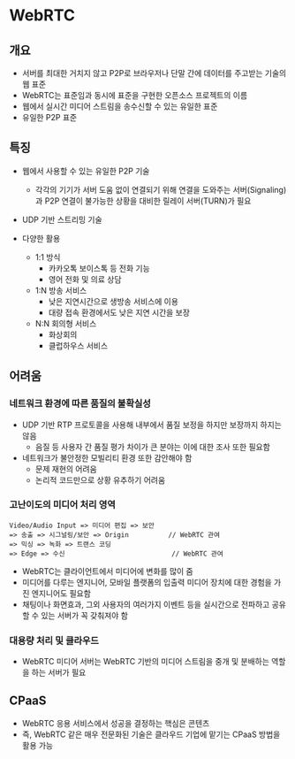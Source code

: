 # WebRTC

## 개요

- 서버를 최대한 거치지 않고 P2P로 브라우저나 단말 간에 데이터를 주고받는 기술의 웹 표준
- WebRTC는 표준임과 동시에 표준을 구현한 오픈소스 프로젝트의 이름
- 웹에서 실시간 미디어 스트림을 송수신할 수 있는 유일한 표준
- 유일한 P2P 표준



## 특징

- 웹에서 사용할 수 있는 유일한 P2P 기술
  - 각각의 기기가 서버 도움 없이 연결되기 위해 연결을 도와주는 서버(Signaling)과 P2P 연결이 불가능한 상황을 대비한 릴레이 서버(TURN)가 필요
- UDP 기반 스트리밍 기술

- 다양한 활용
  - 1:1 방식
    - 카카오톡 보이스톡 등 전화 기능
    - 영어 전화 및 의료 상담
  - 1:N 방송 서비스
    - 낮은 지연시간으로 생방송 서비스에 이용
    - 대량 접속 환경에서도 낮은 지연 시간을 보장
  - N:N 회의형 서비스
    - 화상회의
    - 클럽하우스 서비스



## 어려움

### 네트워크 환경에 따른 품질의 불확실성

- UDP 기반 RTP 프로토콜을 사용해 내부에서 품질 보정을 하지만 보장까지 하지는 않음
  - 음질 등 사용자 간 품질 평가 차이가 큰 분야는 이에 대한 조사 또한 필요함
- 네트워크가 불안정한 모빌리티 환경 또한 감안해야 함
  - 문제 재현의 어려움
  - 논리적 코드만으로 상황 유추하기 어려움



### 고난이도의 미디어 처리 영역

```
Video/Audio Input => 미디어 편집 => 보안
=> 송출 => 시그널링/보안 => Origin			// WebRTC 관여
=> 믹싱 => 녹화 => 트랜스 코딩
=> Edge => 수신							// WebRTC 관여
```

- WebRTC는 클라이언트에서 미디어에 변화를 많이 줌
- 미디어를 다루는 엔지니어, 모바일 플랫폼의 입출력 미디어 장치에 대한 경험을 가진 엔지니어도 필요함
- 채팅이나 화면효과, 그외 사용자의 여러가지 이벤트 등을 실시간으로 전파하고 공유할 수 있는 서버가 꼭 갖춰져야 함



### 대용량 처리 및 클라우드

- WebRTC 미디어 서버는 WebRTC 기반의 미디어 스트림을 중개 및 분배하는 역할을 하는 서버가 필요





## CPaaS

- WebRTC 응용 서비스에서 성공을 결정하는 핵심은 콘텐츠
- 즉, WebRTC 같은 매우 전문화된 기술은 클라우드 기업에 맡기는 CPaaS 방법을 활용 가능

